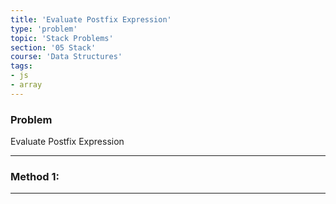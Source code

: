 ```yaml
---
title: 'Evaluate Postfix Expression'
type: 'problem'
topic: 'Stack Problems'
section: '05 Stack'
course: 'Data Structures'
tags:
- js
- array
---
```

### Problem
Evaluate Postfix Expression

---
### Method 1:



---